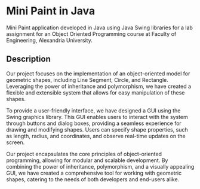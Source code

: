 # Mini Paint in Java
Mini Paint application developed in Java using Java Swing libraries for a lab assignment for an Object Oriented Programming course at Faculty of Engineering, Alexandria University.

## Description
Our project focuses on the implementation of an object-oriented model for geometric shapes, including Line Segment, Circle, and Rectangle. Leveraging the power of inheritance and polymorphism, we have created a flexible and extensible system that allows for easy manipulation of these shapes. 

To provide a user-friendly interface, we have designed a GUI using the Swing graphics library. This GUI enables users to interact with the system through buttons and dialog boxes, providing a seamless experience for drawing and modifying shapes. Users can specify shape properties, such as length, radius, and coordinates, and observe real-time updates on the screen.

Our project encapsulates the core principles of object-oriented programming, allowing for modular and scalable development. By combining the power of inheritance, polymorphism, and a visually appealing GUI, we have created a comprehensive tool for working with geometric shapes, catering to the needs of both developers and end-users alike.
